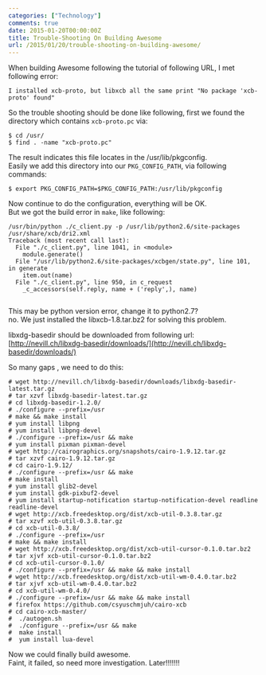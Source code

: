 ```yaml
---
categories: ["Technology"]
comments: true
date: 2015-01-20T00:00:00Z
title: Trouble-Shooting On Building Awesome
url: /2015/01/20/trouble-shooting-on-building-awesome/
---
```


When building Awesome following the tutorial of following URL, I met following error:    

```
I installed xcb-proto, but libxcb all the same print "No package 'xcb-proto' found"

```
So the trouble shooting should be done like following, first we found the directory which contains `xcb-proto.pc` via:    

```
$ cd /usr/
$ find . -name "xcb-proto.pc"

```
The result indicates this file locates in the /usr/lib/pkgconfig.    
Easily we add this directory into our `PKG_CONFIG_PATH`, via following commands:    

```
$ export PKG_CONFIG_PATH=$PKG_CONFIG_PATH:/usr/lib/pkgconfig

```
Now continue to do the configuration, everything will be OK.   
But we got the build error in `make`, like following:    

```
/usr/bin/python ./c_client.py -p /usr/lib/python2.6/site-packages /usr/share/xcb/dri2.xml
Traceback (most recent call last):
  File "./c_client.py", line 1041, in <module>
    module.generate()
  File "/usr/lib/python2.6/site-packages/xcbgen/state.py", line 101, in generate
    item.out(name)
  File "./c_client.py", line 950, in c_request
    _c_accessors(self.reply, name + ('reply',), name)


```
This may be python version error, change it to python2.7?    
no. We just installed the libxcb-1.8.tar.bz2 for solving this problem.    


libxdg-basedir should be downloaded from following url:    
[http://nevill.ch/libxdg-basedir/downloads/](http://nevill.ch/libxdg-basedir/downloads/)    

So many gaps , we need to do this:    

```
# wget http://nevill.ch/libxdg-basedir/downloads/libxdg-basedir-latest.tar.gz
# tar xzvf libxdg-basedir-latest.tar.gz 
# cd libxdg-basedir-1.2.0/
# ./configure --prefix=/usr
# make && make install
# yum install libpng
# yum install libpng-devel
# ./configure --prefix=/usr && make
# yum install pixman pixman-devel
# wget http://cairographics.org/snapshots/cairo-1.9.12.tar.gz
# tar xzvf cairo-1.9.12.tar.gz 
# cd cairo-1.9.12/
# ./configure --prefix=/usr && make
# make install
# yum install glib2-devel
# yum install gdk-pixbuf2-devel
# yum install startup-notification startup-notification-devel readline readline-devel
# wget http://xcb.freedesktop.org/dist/xcb-util-0.3.8.tar.gz
# tar xzvf xcb-util-0.3.8.tar.gz 
# cd xcb-util-0.3.8/
# ./configure --prefix=/usr
# make && make install
# wget http://xcb.freedesktop.org/dist/xcb-util-cursor-0.1.0.tar.bz2
# tar xjvf xcb-util-cursor-0.1.0.tar.bz2 
# cd xcb-util-cursor-0.1.0/
# ./configure --prefix=/usr && make && make install
# wget http://xcb.freedesktop.org/dist/xcb-util-wm-0.4.0.tar.bz2
# tar xjvf xcb-util-wm-0.4.0.tar.bz2 
# cd xcb-util-wm-0.4.0/
# ./configure --prefix=/usr && make && make install
# firefox https://github.com/csyuschmjuh/cairo-xcb
# cd cairo-xcb-master/
#  ./autogen.sh 
#  ./configure --prefix=/usr && make
#  make install
#  yum install lua-devel

```
Now we could finally build awesome.    
Faint, it failed, so need more investigation.     Later!!!!!!!     
